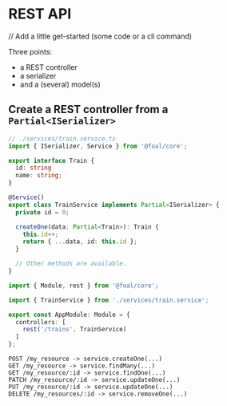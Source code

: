 # REST API
// Add a little get-started (some code or a cli command)

Three points:
- a REST controller
- a serializer
- and a (several) model(s)

## Create a REST controller from a `Partial<ISerializer>`


```typescript
// ./services/train.service.ts
import { ISerializer, Service } from '@foal/core';

export interface Train {
  id: string
  name: string;
}

@Service()
export class TrainService implements Partial<ISerializer> {
  private id = 0;

  createOne(data: Partial<Train>): Train {
    this.id++;
    return { ...data, id: this.id };
  }

  // Other methods are available.
}
```

```typescript
import { Module, rest } from '@foal/core';

import { TrainService } from './services/train.service';

export const AppModule: Module = {
  controllers: [
    rest('/trains', TrainService)
  ]
};
```

```
POST /my_resource -> service.createOne(...)
GET /my_resource -> service.findMany(...)
GET /my_resource/:id -> service.findOne(...)
PATCH /my_resource/:id -> service.updateOne(...)
PUT /my_resource/:id -> service.updateOne(...)
DELETE /my_resources/:id -> service.removeOne(...)
```